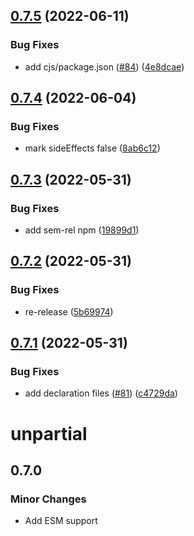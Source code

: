 ## [0.7.5](https://github.com/unional/unpartial/compare/v0.7.4...v0.7.5) (2022-06-11)


### Bug Fixes

* add cjs/package.json ([#84](https://github.com/unional/unpartial/issues/84)) ([4e8dcae](https://github.com/unional/unpartial/commit/4e8dcae6e2755fd924d739dae9915a06baf2f1ff))

## [0.7.4](https://github.com/unional/unpartial/compare/v0.7.3...v0.7.4) (2022-06-04)


### Bug Fixes

* mark sideEffects false ([8ab6c12](https://github.com/unional/unpartial/commit/8ab6c1240c70711c5475a699b0561bfc791804c1))

## [0.7.3](https://github.com/unional/unpartial/compare/v0.7.2...v0.7.3) (2022-05-31)


### Bug Fixes

* add sem-rel npm ([19899d1](https://github.com/unional/unpartial/commit/19899d1294ef2e19c09ef4c61789d7ce9929aded))

## [0.7.2](https://github.com/unional/unpartial/compare/v0.7.1...v0.7.2) (2022-05-31)


### Bug Fixes

* re-release ([5b69974](https://github.com/unional/unpartial/commit/5b6997437582c290ecf77961d8e9684e7685e188))

## [0.7.1](https://github.com/unional/unpartial/compare/v0.7.0...v0.7.1) (2022-05-31)


### Bug Fixes

* add declaration files ([#81](https://github.com/unional/unpartial/issues/81)) ([c4729da](https://github.com/unional/unpartial/commit/c4729da2e7bd0453fc3d1dcf8172d8a5391bcfbc))

# unpartial

## 0.7.0

### Minor Changes

- Add ESM support
